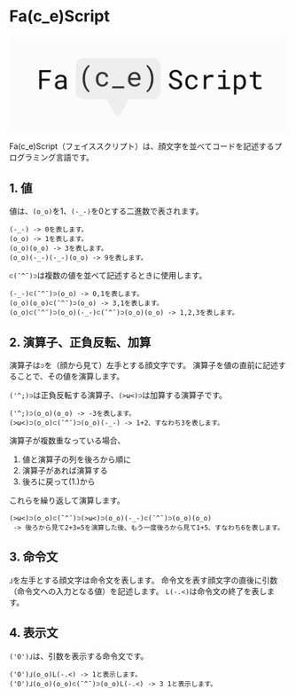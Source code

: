 # Fa(c_e)Script
![faces_logo](./images/faces_full_logo_background.png "faces_logo")

Fa(c_e)Script（フェイススクリプト）は、顔文字を並べてコードを記述するプログラミング言語です。

## 1. 値
値は、`(o_o)`を1、`(-_-)`を0とする二進数で表されます。
```
(-_-) -> 0を表します。
(o_o) -> 1を表します。
(o_o)(o_o) -> 3を表します。
(o_o)(-_-)(-_-)(o_o) -> 9を表します。
```

`⊂(¯^¯)⊃`は複数の値を並べて記述するときに使用します。
```
(-_-)⊂(¯^¯)⊃(o_o) -> 0,1を表します。
(o_o)(o_o)⊂(¯^¯)⊃(o_o) -> 3,1を表します。
(o_o)⊂(¯^¯)⊃(o_o)(-_-)⊂(¯^¯)⊃(o_o)(o_o) -> 1,2,3を表します。
```

## 2. 演算子、正負反転、加算
演算子は`⊃`を（顔から見て）左手とする顔文字です。
演算子を値の直前に記述することで、その値を演算します。

`('^;)⊃`は正負反転する演算子、`(>ω<)⊃`は加算する演算子です。
```
('^;)⊃(o_o)(o_o) -> -3を表します。
(>ω<)⊃(o_o)⊂(¯^¯)⊃(o_o)(-_-) -> 1+2、すなわち3を表します。
```

演算子が複数重なっている場合、
1. 値と演算子の列を後ろから順に
2. 演算子があれば演算する
3. 後ろに戻って(1.)から

これらを繰り返して演算します。

```
(>ω<)⊃(o_o)⊂(¯^¯)⊃(>ω<)⊃(o_o)(-_-)⊂(¯^¯)⊃(o_o)(o_o)
 -> 後ろから見て2+3=5を演算した後、もう一度後ろから見て1+5、すなわち6を表します。
```

## 3. 命令文
`⅃`を左手とする顔文字は命令文を表します。
命令文を表す顔文字の直後に引数（命令文への入力となる値）を記述します。
`L(-.<)`は命令文の終了を表します。

## 4. 表示文
`('O')⅃`は、引数を表示する命令文です。
```
('O')⅃(o_o)L(-.<) -> 1と表示します。
('O')⅃(o_o)(o_o)⊂(¯^¯)⊃(o_o)L(-.<) -> 3 1と表示します。
```